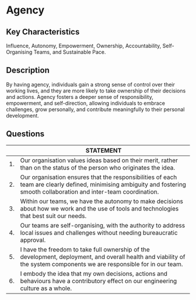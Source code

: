 # Agency

## Key Characteristics
Influence, Autonomy, Empowerment, Ownership, Accountability, Self-Organising Teams, and Sustainable Pace.

## Description
By having agency, individuals gain a strong sense of control over their working lives, and they are more likely to take ownership of their decisions and actions. Agency fosters a deeper sense of responsibility, empowerment, and self-direction, allowing individuals to embrace challenges, grow personally, and contribute meaningfully to their personal development.

## Questions

| | STATEMENT  	|
|---	|---	|
| 1. | Our organisation values ideas based on their merit, rather than on the status of the person who originates the idea.  	|
| 2. | Our organisation ensures that the responsibilities of each team are clearly defined, minimising ambiguity and fostering smooth collaboration and inter-team coordination. |
| 3. | Within our teams, we have the autonomy to make decisions about how we work and the use of tools and technologies that best suit our needs. |
| 4. | Our teams are self-organising, with the authority to address local issues and challenges without needing bureaucratic approval. |
| 5. | I have the freedom to take full ownership of the development, deployment, and overall health and viability of the system components we are responsible for in our team. |
| 6. | I embody the idea that my own decisions, actions and behaviours have a contributory effect on our engineering culture as a whole. |
